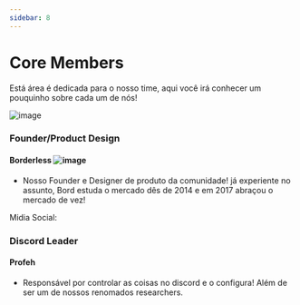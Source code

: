 ```yaml
--- 
sidebar: 8
---
```


# Core Members
Está área é dedicada para o nosso time, aqui você irá conhecer um pouquinho sobre cada um de nós!

![image](https://github.com/user-attachments/assets/0b840c5b-33e1-4736-8fb3-d9d7a8732f69)


### Founder/Product Design

#### **Borderless**  ![image](https://github.com/user-attachments/assets/41e15fc5-5b10-4173-996c-408f47bb5ace)

 - Nosso Founder e Designer de produto da comunidade! já experiente no assunto, Bord estuda o mercado dês de 2014 e em 2017 abraçou o mercado de vez!


Midia Social: 

### Discord Leader
#### Profeh
 - Responsável por controlar as coisas no discord e o configura! Além de ser um de nossos renomados researchers.



